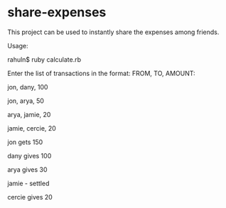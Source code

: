# share-expenses
This project can be used to instantly share the expenses among friends.

Usage:

rahuln$ ruby calculate.rb

Enter the list of transactions in the format: FROM, TO, AMOUNT:

jon, dany, 100

jon, arya, 50

arya, jamie, 20

jamie, cercie, 20


jon gets 150

dany gives 100

arya gives 30

jamie - settled

cercie gives 20
